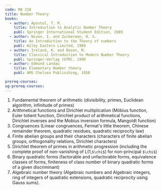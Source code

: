 ```yaml
---
code: MA 218
title: Number Theory
books:
  - author: Apostol, T. M.
    title: Introduction to Analytic Number Theory
    publ: Springer International Student Edition, 1989
  - author: Niven, I. and Zuckerman, H. S.
    title: An Introduction to the Theory of numbers
    publ: Wiley Eastern Limited, 1989
  - author: Ireland, K. and Rosen, M.
    title: Classical Introduction to Modern Number Theory
    publ: Springer-Verlag (GTM), 1990
  - author: Edmund Landau
    title: Elementary Number theory
    publ: AMS Chelsea Publisshing, 1958

prereq-courses: 
ug-prereq-courses: 
---
```


1. Fundamental theorem of arithmetic (divisibility, primes, Euclidean algorithm, infinitude of primes)
2. Arithmetical functions and Dirichlet multiplication (Möbius function, Euler totient function, Dirichlet product of arithmetical functions, Dirichlet inverses and the Mobius inversion formula, Mangoldt function)
3. Congruences (Linear congruences, Fermat's little theorem, Chinese remainder theorem, quadratic residues, quadratic reciprocity law)
4. Finite abelian groups and their characters (characters of finite abelian groups, orthogonality relations, Dirichlet characters)
5. Dirichlet theorem of primes in arithmetic progression (including the complete proof of non-vanishing of L(1,`$\chi$`) for non-principal `$\chi$`)
6. Binary quadratic forms (factorable and unfactorable forms, equivalence classes of forms, finiteness of class number of binary quadratic forms of a given discriminant)
7. Algebraic number theory (Algebraic numbers and Algebraic integers, ring of integers of quadratic extensions, quadratic reciprocity using Gauss sums).